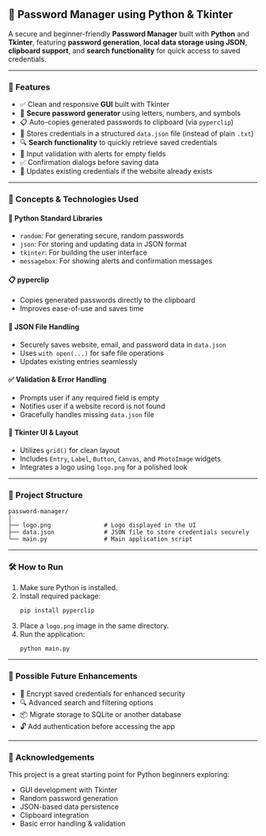 ## 🔐 Password Manager using Python & Tkinter

A secure and beginner-friendly **Password Manager** built with **Python** and **Tkinter**, featuring **password generation**, **local data storage using JSON**, **clipboard support**, and **search functionality** for quick access to saved credentials.

---

### 📌 Features

- ✅ Clean and responsive **GUI** built with Tkinter
- 🔐 **Secure password generator** using letters, numbers, and symbols
- 📋 Auto-copies generated passwords to clipboard (via `pyperclip`)
- 💾 Stores credentials in a structured `data.json` file (instead of plain `.txt`)
- 🔍 **Search functionality** to quickly retrieve saved credentials
- 🛑 Input validation with alerts for empty fields
- ✅ Confirmation dialogs before saving data
- 🔄 Updates existing credentials if the website already exists

---

### 🧠 Concepts & Technologies Used

#### 🐍 **Python Standard Libraries**
- `random`: For generating secure, random passwords
- `json`: For storing and updating data in JSON format
- `tkinter`: For building the user interface
- `messagebox`: For showing alerts and confirmation messages

#### 📋 **pyperclip**
- Copies generated passwords directly to the clipboard
- Improves ease-of-use and saves time

#### 💾 **JSON File Handling**
- Securely saves website, email, and password data in `data.json`
- Uses `with open(...)` for safe file operations
- Updates existing entries seamlessly

#### ✅ **Validation & Error Handling**
- Prompts user if any required field is empty
- Notifies user if a website record is not found
- Gracefully handles missing `data.json` file

#### 🧱 **Tkinter UI & Layout**
- Utilizes `grid()` for clean layout
- Includes `Entry`, `Label`, `Button`, `Canvas`, and `PhotoImage` widgets
- Integrates a logo using `logo.png` for a polished look

---

### 📂 Project Structure

```
password-manager/
│
├── logo.png               # Logo displayed in the UI
├── data.json              # JSON file to store credentials securely
└── main.py                # Main application script
```

---

### 🛠 How to Run

1. Make sure Python is installed.
2. Install required package:
   ```bash
   pip install pyperclip
   ```
3. Place a `logo.png` image in the same directory.
4. Run the application:
   ```bash
   python main.py
   ```

---

### 🚀 Possible Future Enhancements

- 🔐 Encrypt saved credentials for enhanced security
- 🔍 Advanced search and filtering options
- 📦 Migrate storage to SQLite or another database
- 🔓 Add authentication before accessing the app

---

### 🙌 Acknowledgements

This project is a great starting point for Python beginners exploring:
- GUI development with Tkinter  
- Random password generation  
- JSON-based data persistence  
- Clipboard integration  
- Basic error handling & validation
